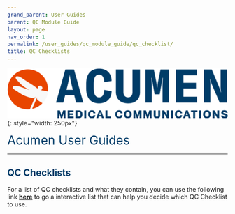 ```yaml
---
grand_parent: User Guides
parent: QC Module Guide
layout: page
nav_order: 1
permalink: /user_guides/qc_module_guide/qc_checklist/
title: QC Checklists
---
```


![image](/assets/images/logo.jpg){: style="width: 250px"}

<span style="color:#003C68; font-size: 28px">Acumen User Guides</span>

---

## <span style="color:#003C68">QC Checklists</span>

For a list of QC checklists and what they contain, you can use the following link **[here](https://www.acumenmedcom.com/qc-checklists)** to go a interactive list that can help you decide which QC Checklist to use.
